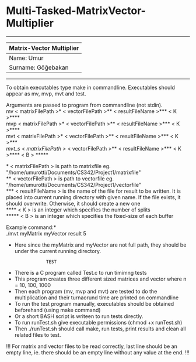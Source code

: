 # Multi-Tasked-MatrixVector-Multiplier
 ---------------------------------------
|	Matrix-Vector Multiplier	|
|---------------------------------------|
|	Name:		Umur		|
|	Surname:	Göğebakan	|
 ---------------------------------------

To obtain executables type make in commandline.
Executables should appear as mv, mvp, mvt and test.

Arguments are passed to program from commandline (not stdin).
</br>
mv < matrixFilePath >* < vectorFilePath >** < resultFileName >*** < K >\*\*\*\*</br>
mvp < matrixFilePath >* < vectorFilePath >** < resultFileName >*** < K >\*\*\*\*</br>
mvt < matrixFilePath >* < vectorFilePath >** < resultFileName >*** < K >*\*\*\*</br>
mvt_s < matrixFilePath >* < vectorFilePath >** < resultFileName >*** < K >**** < B > *****</br>

\*	< matrixFilePath > is path to matrixfile eg. "/home/umurotti/Documents/CS342/Project1/matrixfile"</br>
**	< vectorFilePath > is path to vectorfile eg. "/home/umurotti/Documents/CS342/Project1/vectorfile"</br>
***	< resultFileName > is the name of the file for result to be written.
	It is placed into current running directory with given name. If the file exists, it should overwrite. Otherwise, it 		should create a new one</br>
****	< K > is an integer which specifies the number of splits</br>
*****	< B > is an integer which specifies the fixed-size of each buffer

Example command:*</br>
	./mvt myMatrix myVector result 5</br>
*	Here since the myMatrix and myVector are not full path, they should be under the current running directory.

					TEST
- There is a C program called Test.c to run timimng tests
- This program creates three different sized matrices and vector where n = 10, 100, 1000
- Then each program (mv, mvp and mvt) are tested to do the multiplication and their turnaorund time are printed on commandline
- To run the test program manually, executables should be obtained beforehand (using make command)
- Or a short BASH script is writeen to run tests directly.
- To run runTest.sh give executable permissions (chmod +x runTest.sh)
- Then ./runTest.sh should call make, run tests, print results and clean all related files to test.

!!! For matrix and vector files to be read correctly, last line should be an empty line, ie. there should be an empty line without any value at the end. !!!
